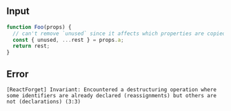 
## Input

```javascript
function Foo(props) {
  // can't remove `unused` since it affects which properties are copied into `rest`
  const { unused, ...rest } = props.a;
  return rest;
}

```


## Error

```
[ReactForget] Invariant: Encountered a destructuring operation where some identifiers are already declared (reassignments) but others are not (declarations) (3:3)
```
          
      